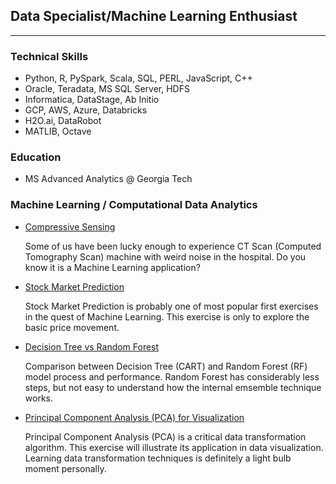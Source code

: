 ## Data Specialist/Machine Learning Enthusiast
---
### Technical Skills
- Python, R, PySpark, Scala, SQL, PERL, JavaScript, C++
- Oracle, Teradata, MS SQL Server, HDFS
- Informatica, DataStage, Ab Initio
- GCP, AWS, Azure, Databricks
- H2O.ai, DataRobot
- MATLIB, Octave

### Education

- MS Advanced Analytics  @  Georgia Tech


### Machine Learning / Computational Data Analytics


- [Compressive Sensing](Compressive_Sensing.pdf)

  Some of us have been lucky enough to experience CT Scan (Computed Tomography Scan) machine with weird noise in the hospital. Do you know it is a Machine Learning application?

- [Stock Market Prediction](stock_market_prediction.pdf)

  Stock Market Prediction is probably one of most popular first exercises in the quest of Machine Learning. This exercise is only to explore the basic price movement.

- [Decision Tree vs Random Forest](Email_Spam.pdf)

  Comparison between Decision Tree (CART) and Random Forest (RF) model process and performance. Random Forest has considerably less steps, but not easy to understand how the internal emsemble technique works.
  
- [Principal Component Analysis (PCA) for Visualization](PCA_visualization.pdf)

  Principal Component Analysis (PCA) is a critical data transformation algorithm. This exercise will illustrate its application in data visualization. Learning data transformation techniques is definitely a light bulb moment personally.


  

